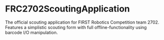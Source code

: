 # FRC2702ScoutingApplication
The official scouting application for FIRST Robotics Competition team 2702. Features a simplistic scouting form with full offline-functionality using barcode I/O manipulation.
